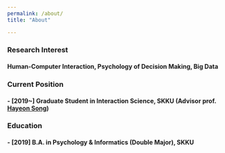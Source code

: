 ```yaml
---
permalink: /about/
title: "About"

---
```

### Research Interest
#### Human-Computer Interaction, Psychology of Decision Making, Big Data

### Current Position
#### - **[2019~]** Graduate Student in Interaction Science, SKKU (Advisor prof. [Hayeon Song](http://is.skku.edu/board/bbs/board.php?bo_table=eng_Faculty&wr_id=25))

### Education
#### - **[2019]** B.A. in Psychology & Informatics (Double Major), SKKU

